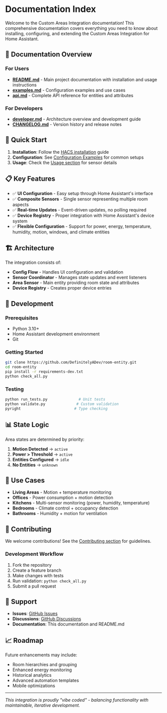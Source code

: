 # Documentation Index

Welcome to the Custom Areas Integration documentation! This comprehensive documentation covers everything you need to know about installing, configuring, and extending the Custom Areas Integration for Home Assistant.

## 📖 Documentation Overview

### For Users
- **[README.md](../README.md)** - Main project documentation with installation and usage instructions
- **[examples.md](examples.md)** - Configuration examples and use cases
- **[api.md](api.md)** - Complete API reference for entities and attributes

### For Developers
- **[developer.md](developer.md)** - Architecture overview and development guide
- **[CHANGELOG.md](../CHANGELOG.md)** - Version history and release notes

## 🚀 Quick Start

1. **Installation**: Follow the [HACS installation](../README.md#hacs-installation-recommended) guide
2. **Configuration**: See [Configuration Examples](examples.md) for common setups
3. **Usage**: Check the [Usage section](../README.md#usage) for sensor details

## 📋 Key Features

- ✅ **UI Configuration** - Easy setup through Home Assistant's interface
- ✅ **Composite Sensors** - Single sensor representing multiple room aspects
- ✅ **Real-time Updates** - Event-driven updates, no polling required
- ✅ **Device Registry** - Proper integration with Home Assistant's device system
- ✅ **Flexible Configuration** - Support for power, energy, temperature, humidity, motion, windows, and climate entities

## 🏗️ Architecture

The integration consists of:
- **Config Flow** - Handles UI configuration and validation
- **Sensor Coordinator** - Manages state updates and event listeners
- **Area Sensor** - Main entity providing room state and attributes
- **Device Registry** - Creates proper device entries

## 🔧 Development

### Prerequisites
- Python 3.10+
- Home Assistant development environment
- Git

### Getting Started
```bash
git clone https://github.com/DefinitelyADev/room-entity.git
cd room-entity
pip install -r requirements-dev.txt
python check_all.py
```

### Testing
```bash
python run_tests.py              # Unit tests
python validate.py              # Custom validation
pyright                        # Type checking
```

## 📊 State Logic

Area states are determined by priority:
1. **Motion Detected** → `active`
2. **Power > Threshold** → `active`
3. **Entities Configured** → `idle`
4. **No Entities** → `unknown`

## 🎯 Use Cases

- **Living Areas** - Motion + temperature monitoring
- **Offices** - Power consumption + motion detection
- **Kitchens** - Multi-sensor monitoring (power, humidity, temperature)
- **Bedrooms** - Climate control + occupancy detection
- **Bathrooms** - Humidity + motion for ventilation

## 🤝 Contributing

We welcome contributions! See the [Contributing section](../README.md#contributing) for guidelines.

### Development Workflow
1. Fork the repository
2. Create a feature branch
3. Make changes with tests
4. Run validation: `python check_all.py`
5. Submit a pull request

## 📝 Support

- **Issues**: [GitHub Issues](https://github.com/DefinitelyADev/room-entity/issues)
- **Discussions**: [GitHub Discussions](https://github.com/DefinitelyADev/room-entity/discussions)
- **Documentation**: This documentation and README.md

## 📈 Roadmap

Future enhancements may include:
- Room hierarchies and grouping
- Enhanced energy monitoring
- Historical analytics
- Advanced automation templates
- Mobile optimizations

---

*This integration is proudly "vibe coded" - balancing functionality with maintainable, iterative development.*

